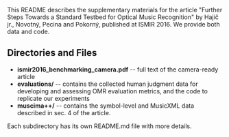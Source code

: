 This README describes the supplementary materials for the article
"Further Steps Towards a Standard Testbed for Optical Music Recognition"
by Hajič jr., Novotný, Pecina and Pokorný, published at ISMIR 2016.
We provide both data and code.

Directories and Files
---------------------

* **ismir2016_benchmarking_camera.pdf** -- full text of the camera-ready article
* **evaluations/** -- contains the collected human judgment data for developing
  and assessing OMR evaluation metrics, and the code to replicate our experiments
* **muscima++/** -- contains the symbol-level and MusicXML data described in sec. 4
  of the article.

Each subdirectory has its own README.md file with more details.